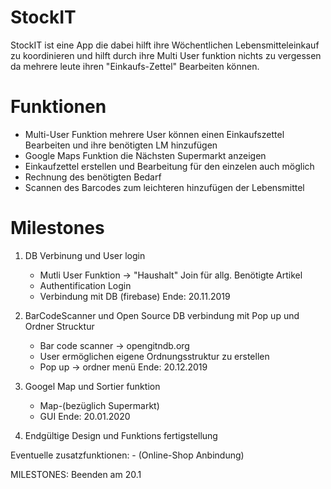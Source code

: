 # StockIT

StockIT ist eine App die dabei hilft ihre Wöchentlichen Lebensmitteleinkauf zu koordinieren und hilft durch ihre Multi User funktion nichts zu vergessen da mehrere leute ihren "Einkaufs-Zettel" Bearbeiten können.

# Funktionen

 - Multi-User Funktion mehrere User können einen Einkaufszettel Bearbeiten und ihre benötigten LM hinzufügen 
 - Google Maps Funktion die Nächsten Supermarkt anzeigen 
 - Einkaufzettel erstellen und Bearbeitung für den einzelen auch möglich
 - Rechnung des benötigten Bedarf
 - Scannen des Barcodes zum leichteren hinzufügen der Lebensmittel

# Milestones

1. DB Verbinung und User login 
	- Mutli User Funktion -> "Haushalt" Join für allg. Benötigte Artikel 
	- Authentification Login
	- Verbindung mit DB (firebase) 
Ende: 20.11.2019

2. BarCodeScanner und Open Source DB verbindung mit Pop up und Ordner Strucktur
	- Bar code scanner -> opengitndb.org 
	- User ermöglichen eigene Ordnungsstruktur zu erstellen 
	- Pop up -> ordner menü
Ende: 20.12.2019

3. Googel Map und Sortier funktion 
	- Map-(bezüglich Supermarkt)
	- GUI
Ende: 20.01.2020

4. Endgültige Design und Funktions fertigstellung  

Eventuelle zusatzfunktionen: 
	- (Online-Shop Anbindung)

MILESTONES:  Beenden am 20.1 
